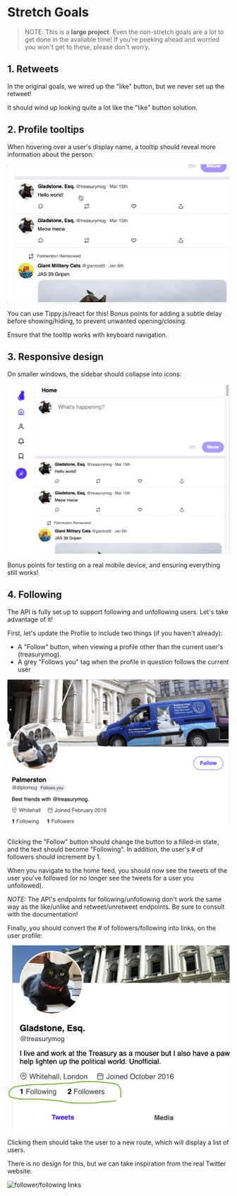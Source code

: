 # Stretch Goals

> NOTE: This is a **large project**. Even the non-stretch goals are a lot to get done in the available time! If you're peeking ahead and worried you won't get to these, please don't worry.

## 1. Retweets

In the original goals, we wired up the "like" button, but we never set up the retweet!

It should wind up looking quite a lot like the "like" button solution.

## 2. Profile tooltips

When hovering over a user's display name, a tooltip should reveal more information about the person:

![hovering over various display names](./tooltip.gif)

You can use Tippy.js/react for this! Bonus points for adding a subtle delay before showing/hiding, to prevent unwanted opening/closing.

Ensure that the tooltip works with keyboard navigation.

## 3. Responsive design

On smaller windows, the sidebar should collapse into icons:

![responsive](./responsive.png)

Bonus points for testing on a real mobile device, and ensuring everything still works!

## 4. Following

The API is fully set up to support following and unfollowing users. Let's take advantage of it!

First, let's update the Profile to include two things (if you haven't already):

- A "Follow" button, when viewing a profile other than the current user's (treasurymog).
- A grey "Follows you" tag when the profile in question follows the current user

![Profile tab showing the two items described above](./following.png)

Clicking the "Follow" button should change the button to a filled-in state, and the text should become "Following". In addition, the user's # of followers should increment by 1.

When you navigate to the home feed, you should now see the tweets of the user you've followed (or no longer see the tweets for a user you unfollowed).

_NOTE:_ The API's endpoints for following/unfollowing don't work the same way as the like/unlike and retweet/unretweet endpoints. Be sure to consult with the documentation!

Finally, you should convert the # of followers/following into links, on the user profile:

![User profile section showing follower stats](./follower-following.png)

Clicking them should take the user to a new route, which will display a list of users.

There is no design for this, but we can take inspiration from the real Twitter website:

![follower/following links](./twitter-follower-demo.gif)
